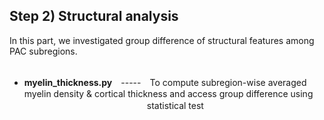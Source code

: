 ## Step 2) Structural analysis ##
In this part, we investigated group difference of structural features among PAC subregions.<br /><br />

- **myelin_thickness.py**　-----　To compute subregion-wise averaged myelin density & cortical thickness and access group difference using
　　　　　　　　　　　　　　statistical test<br />
